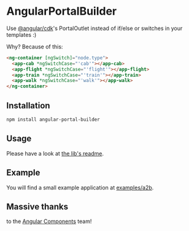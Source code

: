 # AngularPortalBuilder

Use [@angular/cdk](https://www.npmjs.com/package/@angular/cdk)'s PortalOutlet instead of if/else or switches in your templates :)

Why? Because of this:

```html
<ng-container [ngSwitch]="node.type">
  <app-cab *ngSwitchCase="'cab'"></app-cab>
  <app-flight *ngSwitchCase="'flight'"></app-flight>
  <app-train *ngSwitchCase="'train'"></app-train>
  <app-walk *ngSwitchCase="'walk'"></app-walk>
</ng-container>
```

## Installation

```bash
npm install angular-portal-builder
```

## Usage

Please have a look at [the lib's readme](https://github.com/marvinderksen/angular-portal-builder/tree/main/projects/angular-portal-builder).

## Example

You will find a small example application at [examples/a2b](https://github.com/marvinderksen/angular-portal-builder/tree/main/projects/examples/a2b).

## Massive thanks

to the [Angular Components](https://github.com/angular/components) team!
